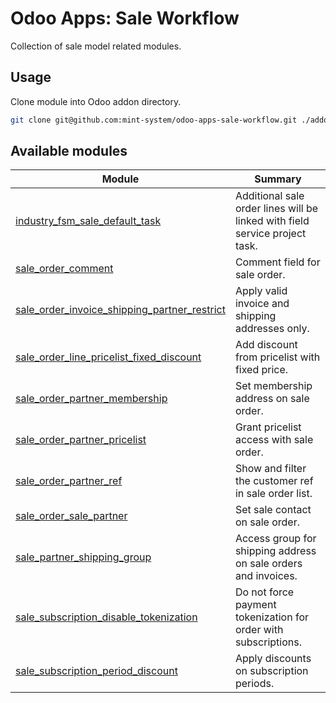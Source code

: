 # Odoo Apps: Sale Workflow

Collection of sale model related modules.

## Usage

Clone module into Odoo addon directory.

```bash
git clone git@github.com:mint-system/odoo-apps-sale-workflow.git ./addons/sale_workflow
```

## Available modules

| Module | Summary |
| --- | --- |
| [industry_fsm_sale_default_task](industry_fsm_sale_default_task) |         Additional sale order lines will be linked with field service project task. |
| [sale_order_comment](sale_order_comment) |         Comment field for sale order. |
| [sale_order_invoice_shipping_partner_restrict](sale_order_invoice_shipping_partner_restrict) |         Apply valid invoice and shipping addresses only. |
| [sale_order_line_pricelist_fixed_discount](sale_order_line_pricelist_fixed_discount) |         Add discount from pricelist with fixed price. |
| [sale_order_partner_membership](sale_order_partner_membership) |         Set membership address on sale order. |
| [sale_order_partner_pricelist](sale_order_partner_pricelist) |         Grant pricelist access with sale order. |
| [sale_order_partner_ref](sale_order_partner_ref) |         Show and filter the customer ref in sale order list. |
| [sale_order_sale_partner](sale_order_sale_partner) |         Set sale contact on sale order. |
| [sale_partner_shipping_group](sale_partner_shipping_group) |         Access group for shipping address on sale orders and invoices. |
| [sale_subscription_disable_tokenization](sale_subscription_disable_tokenization) |         Do not force payment tokenization for order with subscriptions. |
| [sale_subscription_period_discount](sale_subscription_period_discount) |         Apply discounts on subscription periods. |
